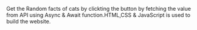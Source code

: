 Get the Random facts of cats by clickting the button by fetching the value from API using Async & Await function.HTML,CSS & JavaScript is used to build the website.
